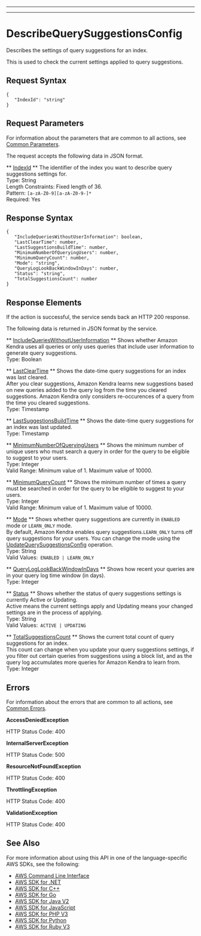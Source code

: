 --------

--------

# DescribeQuerySuggestionsConfig<a name="API_DescribeQuerySuggestionsConfig"></a>

Describes the settings of query suggestions for an index\.

This is used to check the current settings applied to query suggestions\.

## Request Syntax<a name="API_DescribeQuerySuggestionsConfig_RequestSyntax"></a>

```
{
   "IndexId": "string"
}
```

## Request Parameters<a name="API_DescribeQuerySuggestionsConfig_RequestParameters"></a>

For information about the parameters that are common to all actions, see [Common Parameters](CommonParameters.md)\.

The request accepts the following data in JSON format\.

 ** [IndexId](#API_DescribeQuerySuggestionsConfig_RequestSyntax) **   <a name="Kendra-DescribeQuerySuggestionsConfig-request-IndexId"></a>
The identifier of the index you want to describe query suggestions settings for\.  
Type: String  
Length Constraints: Fixed length of 36\.  
Pattern: `[a-zA-Z0-9][a-zA-Z0-9-]*`   
Required: Yes

## Response Syntax<a name="API_DescribeQuerySuggestionsConfig_ResponseSyntax"></a>

```
{
   "IncludeQueriesWithoutUserInformation": boolean,
   "LastClearTime": number,
   "LastSuggestionsBuildTime": number,
   "MinimumNumberOfQueryingUsers": number,
   "MinimumQueryCount": number,
   "Mode": "string",
   "QueryLogLookBackWindowInDays": number,
   "Status": "string",
   "TotalSuggestionsCount": number
}
```

## Response Elements<a name="API_DescribeQuerySuggestionsConfig_ResponseElements"></a>

If the action is successful, the service sends back an HTTP 200 response\.

The following data is returned in JSON format by the service\.

 ** [IncludeQueriesWithoutUserInformation](#API_DescribeQuerySuggestionsConfig_ResponseSyntax) **   <a name="Kendra-DescribeQuerySuggestionsConfig-response-IncludeQueriesWithoutUserInformation"></a>
Shows whether Amazon Kendra uses all queries or only uses queries that include user information to generate query suggestions\.  
Type: Boolean

 ** [LastClearTime](#API_DescribeQuerySuggestionsConfig_ResponseSyntax) **   <a name="Kendra-DescribeQuerySuggestionsConfig-response-LastClearTime"></a>
Shows the date\-time query suggestions for an index was last cleared\.  
After you clear suggestions, Amazon Kendra learns new suggestions based on new queries added to the query log from the time you cleared suggestions\. Amazon Kendra only considers re\-occurences of a query from the time you cleared suggestions\.   
Type: Timestamp

 ** [LastSuggestionsBuildTime](#API_DescribeQuerySuggestionsConfig_ResponseSyntax) **   <a name="Kendra-DescribeQuerySuggestionsConfig-response-LastSuggestionsBuildTime"></a>
Shows the date\-time query suggestions for an index was last updated\.  
Type: Timestamp

 ** [MinimumNumberOfQueryingUsers](#API_DescribeQuerySuggestionsConfig_ResponseSyntax) **   <a name="Kendra-DescribeQuerySuggestionsConfig-response-MinimumNumberOfQueryingUsers"></a>
Shows the minimum number of unique users who must search a query in order for the query to be eligible to suggest to your users\.  
Type: Integer  
Valid Range: Minimum value of 1\. Maximum value of 10000\.

 ** [MinimumQueryCount](#API_DescribeQuerySuggestionsConfig_ResponseSyntax) **   <a name="Kendra-DescribeQuerySuggestionsConfig-response-MinimumQueryCount"></a>
Shows the minimum number of times a query must be searched in order for the query to be eligible to suggest to your users\.  
Type: Integer  
Valid Range: Minimum value of 1\. Maximum value of 10000\.

 ** [Mode](#API_DescribeQuerySuggestionsConfig_ResponseSyntax) **   <a name="Kendra-DescribeQuerySuggestionsConfig-response-Mode"></a>
Shows whether query suggestions are currently in `ENABLED` mode or `LEARN_ONLY` mode\.  
By default, Amazon Kendra enables query suggestions\.`LEARN_ONLY` turns off query suggestions for your users\. You can change the mode using the [UpdateQuerySuggestionsConfig](https://docs.aws.amazon.com/kendra/latest/dg/API_UpdateQuerySuggestionsConfig.html) operation\.  
Type: String  
Valid Values:` ENABLED | LEARN_ONLY` 

 ** [QueryLogLookBackWindowInDays](#API_DescribeQuerySuggestionsConfig_ResponseSyntax) **   <a name="Kendra-DescribeQuerySuggestionsConfig-response-QueryLogLookBackWindowInDays"></a>
Shows how recent your queries are in your query log time window \(in days\)\.  
Type: Integer

 ** [Status](#API_DescribeQuerySuggestionsConfig_ResponseSyntax) **   <a name="Kendra-DescribeQuerySuggestionsConfig-response-Status"></a>
Shows whether the status of query suggestions settings is currently Active or Updating\.  
Active means the current settings apply and Updating means your changed settings are in the process of applying\.  
Type: String  
Valid Values:` ACTIVE | UPDATING` 

 ** [TotalSuggestionsCount](#API_DescribeQuerySuggestionsConfig_ResponseSyntax) **   <a name="Kendra-DescribeQuerySuggestionsConfig-response-TotalSuggestionsCount"></a>
Shows the current total count of query suggestions for an index\.  
This count can change when you update your query suggestions settings, if you filter out certain queries from suggestions using a block list, and as the query log accumulates more queries for Amazon Kendra to learn from\.  
Type: Integer

## Errors<a name="API_DescribeQuerySuggestionsConfig_Errors"></a>

For information about the errors that are common to all actions, see [Common Errors](CommonErrors.md)\.

 **AccessDeniedException**   
  
HTTP Status Code: 400

 **InternalServerException**   
  
HTTP Status Code: 500

 **ResourceNotFoundException**   
  
HTTP Status Code: 400

 **ThrottlingException**   
  
HTTP Status Code: 400

 **ValidationException**   
  
HTTP Status Code: 400

## See Also<a name="API_DescribeQuerySuggestionsConfig_SeeAlso"></a>

For more information about using this API in one of the language\-specific AWS SDKs, see the following:
+  [ AWS Command Line Interface](https://docs.aws.amazon.com/goto/aws-cli/kendra-2019-02-03/DescribeQuerySuggestionsConfig) 
+  [ AWS SDK for \.NET](https://docs.aws.amazon.com/goto/DotNetSDKV3/kendra-2019-02-03/DescribeQuerySuggestionsConfig) 
+  [ AWS SDK for C\+\+](https://docs.aws.amazon.com/goto/SdkForCpp/kendra-2019-02-03/DescribeQuerySuggestionsConfig) 
+  [ AWS SDK for Go](https://docs.aws.amazon.com/goto/SdkForGoV1/kendra-2019-02-03/DescribeQuerySuggestionsConfig) 
+  [ AWS SDK for Java V2](https://docs.aws.amazon.com/goto/SdkForJavaV2/kendra-2019-02-03/DescribeQuerySuggestionsConfig) 
+  [ AWS SDK for JavaScript](https://docs.aws.amazon.com/goto/AWSJavaScriptSDK/kendra-2019-02-03/DescribeQuerySuggestionsConfig) 
+  [ AWS SDK for PHP V3](https://docs.aws.amazon.com/goto/SdkForPHPV3/kendra-2019-02-03/DescribeQuerySuggestionsConfig) 
+  [ AWS SDK for Python](https://docs.aws.amazon.com/goto/boto3/kendra-2019-02-03/DescribeQuerySuggestionsConfig) 
+  [ AWS SDK for Ruby V3](https://docs.aws.amazon.com/goto/SdkForRubyV3/kendra-2019-02-03/DescribeQuerySuggestionsConfig) 